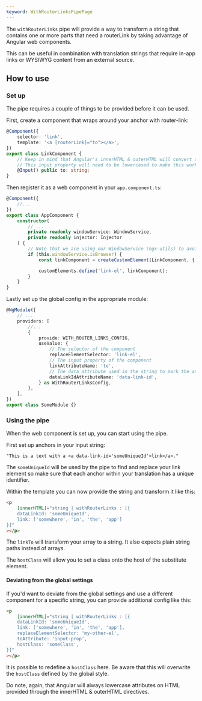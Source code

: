 ```yaml
---
keyword: WithRouterLinksPipePage
---
```


The `withRouterLinks` pipe will provide a way to transform a string that contains one or more parts that need a routerLink by taking advantage of Angular web components.

This can be useful in combination with translation strings that require in-app links or WYSIWYG content from an external source.

## How to use

### Set up

The pipe requires a couple of things to be provided before it can be used.

First, create a component that wraps around your anchor with router-link:

```typescript
@Component({
	selector: 'link',
	template: '<a [routerLink]="to"></a>',
})
export class LinkComponent {
	// Keep in mind that Angular's innerHTML & outerHTML will convert attributes to lower casing.
	// This input property will need to be lowercased to make this work.
	@Input() public to: string;
}
```

Then register it as a web component in your `app.component.ts`:

```typescript
@Component({
	//...
})
export class AppComponent {
	constructor(
		// ...
		private readonly windowService: WindowService,
		private readonly injector: Injector
	) {
		// Note that we are using our WindowService (ngx-utils) to avoid SSR issues.
		if (this.windowService.isBrowser) {
			const linkComponent = createCustomElement(LinkComponent, { injector: this.injector });

			customElements.define('link-el', linkComponent);
		}
	}
}
```

Lastly set up the global config in the appropriate module:

```typescript
@NgModule({
	// ...
	providers: [
		//...
		{
			provide: WITH_ROUTER_LINKS_CONFIG,
			useValue: {
				// The selector of the component
				replaceElementSelector: 'link-el',
				// The input property of the component
				linkAttributeName: 'to',
				// The data attribute used in the string to mark the anchor that needs to be targetted
				dataLinkIdAttributeName: 'data-link-id',
			} as WithRouterLinksConfig,
		},
	],
})
export class SomeModule {}
```

### Using the pipe

When the web component is set up, you can start using the pipe.

First set up anchors in your input string:

```text
"This is a text with a <a data-link-id='someUniqueId'>link</a>."
```

The `someUniqueId` will be used by the pipe to find and replace your link element so make sure that each anchor within your translation has a unique identifier.

Within the template you can now provide the string and transform it like this:

```html
<p
	[innerHTML]="string | withRouterLinks : [{
    dataLinkId: 'someUniqueId',
    link: ['somewhere', 'in', 'the', 'app']
}]"
></p>
```

The `linkTo` will transform your array to a string. It also expects plain string paths instead of arrays.

The `hostClass` will allow you to set a class onto the host of the substitute element.

#### Deviating from the global settings

If you'd want to deviate from the global settings and use a different component for a specific string, you can provide additional config like this:

```html
<p
	[innerHTML]="string | withRouterLinks : [{
    dataLinkId: 'someUniqueId',
    link: ['somewhere', 'in', 'the', 'app'],
    replaceElementSelector: 'my-other-el',
	toAttribute: 'input-prop',
    hostClass: 'someClass',
}]"
></p>
```

It is possible to redefine a `hostClass` here. Be aware that this will overwrite the `hostClass` defined by the global style.

Do note, again, that Angular will always lowercase attributes on HTML provided through the innerHTML & outerHTML directives.
